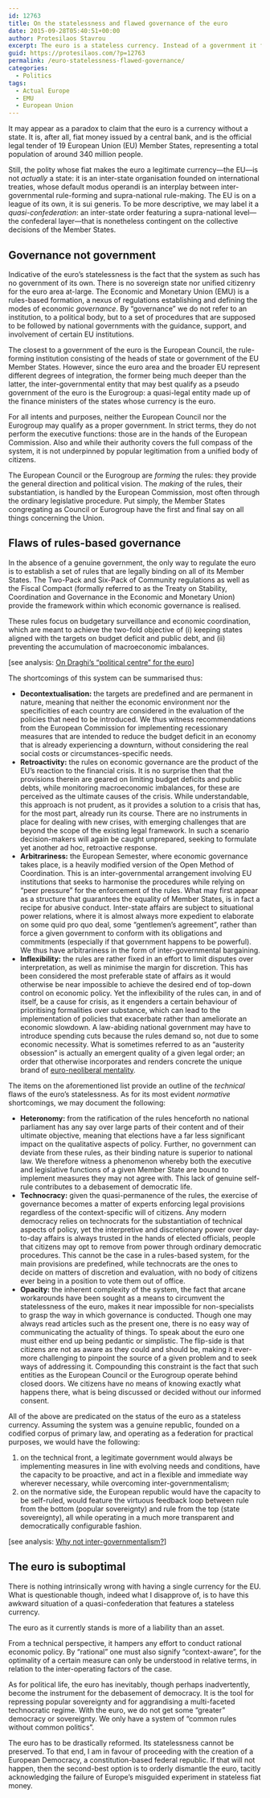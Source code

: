 ```yaml
---
id: 12763
title: On the statelessness and flawed governance of the euro
date: 2015-09-28T05:40:51+00:00
author: Protesilaos Stavrou
excerpt: The euro is a stateless currency. Instead of a government it features a rules-based system for economic governance. The specifics of this order hamper any effort to conduct context-aware economic policy. They also contribute to an overall debasement of democratic life, as the content and overriding objective of policy is largely predetermined.
guid: https://protesilaos.com/?p=12763
permalink: /euro-statelessness-flawed-governance/
categories:
  - Politics
tags:
  - Actual Europe
  - EMU
  - European Union
---
```

It may appear as a paradox to claim that the euro is a currency without a state. It is, after all, fiat money issued by a central bank, and is the official legal tender of 19 European Union (EU) Member States, representing a total population of around 340 million people.

Still, the polity whose fiat makes the euro a legitimate currency—the EU—is not _actually_ a state: it is an inter-state organisation founded on international treaties, whose default modus operandi is an interplay between inter-governmental rule-forming and supra-national rule-making. The EU is on a league of its own, it is sui generis. To be more descriptive, we may label it a _quasi-confederation_: an inter-state order featuring a supra-national level—the confederal layer—that is nonetheless contingent on the collective decisions of the Member States.

## Governance not government

Indicative of the euro’s statelessness is the fact that the system as such has no government of its own. There is no sovereign state nor unified citizenry for the euro area at-large. The Economic and Monetary Union (EMU) is a rules-based formation, a nexus of regulations establishing and defining the modes of economic _governance_. By “governance” we do not refer to an institution, to a political body, but to a set of procedures that are supposed to be followed by national governments with the guidance, support, and involvement of certain EU institutions.

The closest to a government of the euro is the European Council, the rule-forming institution consisting of the heads of state or government of the EU Member States. However, since the euro area and the broader EU represent different degrees of integration, the former being much deeper than the latter, the inter-governmental entity that may best qualify as a pseudo government of the euro is the Eurogroup: a quasi-legal entity made up of the finance ministers of the states whose currency is the euro.

For all intents and purposes, neither the European Council nor the Eurogroup may qualify as a proper government. In strict terms, they do not perform the executive functions: those are in the hands of the European Commission. Also and while their authority covers the full compass of the system, it is not underpinned by popular legitimation from a unified body of citizens.

The European Council or the Eurogroup are _forming_ the rules: they provide the general direction and political vision. The _making_ of the rules, their substantiation, is handled by the European Commission, most often through the ordinary legislative procedure. Put simply, the Member States congregating as Council or Eurogroup have the first and final say on all things concerning the Union.

## Flaws of rules-based governance

In the absence of a genuine government, the only way to regulate the euro is to establish a set of rules that are legally binding on all of its Member States. The Two-Pack and Six-Pack of Community regulations as well as the Fiscal Compact (formally referred to as the Treaty on Stability, Coordination and Governance in the Economic and Monetary Union) provide the framework within which economic governance is realised.

These rules focus on budgetary surveillance and economic coordination, which are meant to achieve the two-fold objective of (i) keeping states aligned with the targets on budget deficit and public debt, and (ii) preventing the accumulation of macroeconomic imbalances.

[see analysis: [On Draghi&#8217;s &#8220;political centre&#8221; for the euro](https://protesilaos.com/draghi-political-centre-euro/)]

The shortcomings of this system can be summarised thus:

  * **Decontextualisation:** the targets are predefined and are permanent in nature, meaning that neither the economic environment nor the specificities of each country are considered in the evaluation of the policies that need to be introduced. We thus witness recommendations from the European Commission for implementing recessionary measures that are intended to reduce the budget deficit in an economy that is already experiencing a downturn, without considering the real social costs or circumstances-specific needs.
  * **Retroactivity:** the rules on economic governance are the product of the EU&#8217;s reaction to the financial crisis. It is no surprise then that the provisions therein are geared on limiting budget deficits and public debts, while monitoring macroeconomic imbalances, for these are perceived as the ultimate causes of the crisis. While understandable, this approach is not prudent, as it provides a solution to a crisis that has, for the most part, already run its course. There are no instruments in place for dealing with new crises, with emerging challenges that are beyond the scope of the existing legal framework. In such a scenario decision-makers will again be caught unprepared, seeking to formulate yet another ad hoc, retroactive response.
  * **Arbitrariness:** the European Semester, where economic governance takes place, is a heavily modified version of the Open Method of Coordination. This is an inter-governmental arrangement involving EU institutions that seeks to harmonise the procedures while relying on &#8220;peer pressure&#8221; for the enforcement of the rules. What may first appear as a structure that guarantees the equality of Member States, is in fact a recipe for abusive conduct. Inter-state affairs are subject to situational power relations, where it is almost always more expedient to elaborate on some quid pro quo deal, some &#8220;gentlemen&#8217;s agreement&#8221;, rather than force a given government to conform with its obligations and commitments (especially if that government happens to be powerful). We thus have arbitrariness in the form of inter-governmental bargaining.
  * **Inflexibility:** the rules are rather fixed in an effort to limit disputes over interpretation, as well as minimise the margin for discretion. This has been considered the most preferable state of affairs as it would otherwise be near impossible to achieve the desired end of top-down control on economic policy. Yet the inflexibility of the rules can, in and of itself, be a cause for crisis, as it engenders a certain behaviour of prioritising formalities over substance, which can lead to the implementation of policies that exacerbate rather than ameliorate an economic slowdown. A law-abiding national government may have to introduce spending cuts because the rules demand so, not due to some economic necessity. What is sometimes referred to as an &#8220;austerity obsession&#8221; is actually an emergent quality of a given legal order; an order that otherwise incorporates and renders concrete the unique brand of [euro-neoliberal mentality](https://protesilaos.com/euro-mindset-context/).

The items on the aforementioned list provide an outline of the _technical_ flaws of the euro&#8217;s statelessness. As for its most evident _normative_ shortcomings, we may document the following:

  * **Heteronomy:** from the ratification of the rules henceforth no national parliament has any say over large parts of their content and of their ultimate objective, meaning that elections have a far less significant impact on the qualitative aspects of policy. Further, no government can deviate from these rules, as their binding nature is superior to national law. We therefore witness a phenomenon whereby both the executive and legislative functions of a given Member State are bound to implement measures they may not agree with. This lack of genuine self-rule contributes to a debasement of democratic life.
  * **Technocracy:** given the quasi-permanence of the rules, the exercise of governance becomes a matter of experts enforcing legal provisions regardless of the context-specific will of citizens. Any modern democracy relies on technocrats for the substantiation of technical aspects of policy, yet the interpretive and discretionary power over day-to-day affairs is always trusted in the hands of elected officials, people that citizens may opt to remove from power through ordinary democratic procedures. This cannot be the case in a rules-based system, for the main provisions are predefined, while technocrats are the ones to decide on matters of discretion and evaluation, with no body of citizens ever being in a position to vote them out of office.
  * **Opacity:** the inherent complexity of the system, the fact that arcane workarounds have been sought as a means to circumvent the statelessness of the euro, makes it near impossible for non-specialists to grasp the way in which governance is conducted. Though one may always read articles such as the present one, there is no easy way of communicating the actuality of things. To speak about the euro one must either end up being pedantic or simplistic. The flip-side is that citizens are not as aware as they could and should be, making it ever-more challenging to pinpoint the source of a given problem and to seek ways of addressing it. Compounding this constraint is the fact that such entities as the European Council or the Eurogroup operate behind closed doors. We citizens have no means of knowing exactly what happens there, what is being discussed or decided without our informed consent.

All of the above are predicated on the status of the euro as a stateless currency. Assuming the system was a genuine republic, founded on a codified corpus of primary law, and operating as a federation for practical purposes, we would have the following:

  1. on the technical front, a legitimate government would always be implementing measures in line with evolving needs and conditions, have the capacity to be proactive, and act in a flexible and immediate way wherever necessary, while overcoming inter-governmentalism;
  2. on the normative side, the European republic would have the capacity to be self-ruled, would feature the virtuous feedback loop between rule from the bottom (popular sovereignty) and rule from the top (state sovereignty), all while operating in a much more transparent and democratically configurable fashion.

[see analysis: [Why not inter-governmentalism?](https://protesilaos.com/why-inter-governmentalism/)]

## The euro is suboptimal

There is nothing intrinsically wrong with having a single currency for the EU. What is questionable though, indeed what I disapprove of, is to have this awkward situation of a quasi-confederation that features a stateless currency.

The euro as it currently stands is more of a liability than an asset.

From a technical perspective, it hampers any effort to conduct rational economic policy. By &#8220;rational&#8221; one must also signify &#8220;context-aware&#8221;, for the optimality of a certain measure can only be understood in relative terms, in relation to the inter-operating factors of the case.

As for political life, the euro has inevitably, though perhaps inadvertently, become the instrument for the debasement of democracy. It is the tool for repressing popular sovereignty and for aggrandising a multi-faceted technocratic regime. With the euro, we do not get some &#8220;greater&#8221; democracy or sovereignty. We only have a system of &#8220;common rules without common politics&#8221;.

The euro has to be drastically reformed. Its statelessness cannot be preserved. To that end, I am in favour of proceeding with the creation of a European Democracy, a constitution-based federal republic. If that will not happen, then the second-best option is to orderly dismantle the euro, tacitly acknowledging the failure of Europe&#8217;s misguided experiment in stateless fiat money.